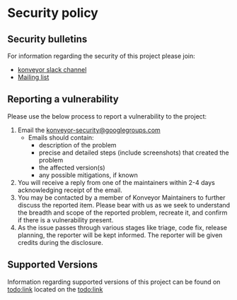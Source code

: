 # Security policy

## Security bulletins

For information regarding the security of this project please join:

* [konveyor slack channel](https://kubernetes.slack.com/archives/CR85S82A2)
* [Mailing list](https://groups.google.com/u/0/g/konveyor-community)


## Reporting a vulnerability

Please use the below process to report a vulnerability to the project:

1. Email the konveyor-security@googlegroups.com
    * Emails should contain:
        * description of the problem
        * precise and detailed steps (include screenshots) that created the
          problem
        * the affected version(s)
        * any possible mitigations, if known
2. You will receive a reply from one of the maintainers within 2-4 days
   acknowledging receipt of the email.
3. You may be contacted by a member of Konveyor Maintainers to further discuss the reported item.
   Please bear with us as we seek to understand the breadth and scope of the
   reported problem, recreate it, and confirm if there is a vulnerability
   present.
4. As the issue passes through various stages like triage, code fix, 
   release planning, the reporter will be kept informed. The reporter will be given credits during the disclosure.


## Supported Versions

Information regarding supported versions of this project can be found on <todo:link>
**<!-- TODO: $LINK -->** located on the <todo:link>**<!-- TODO: $WEBSITE -->**  